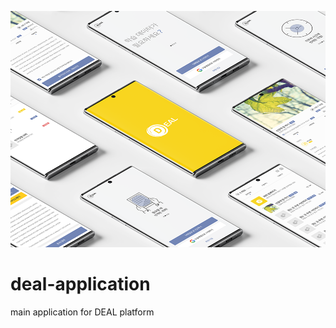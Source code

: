 ![DEAL!](https://raw.githubusercontent.com/cau-deal/app-design/master/static/mockup.png)

# deal-application
main application for DEAL platform
